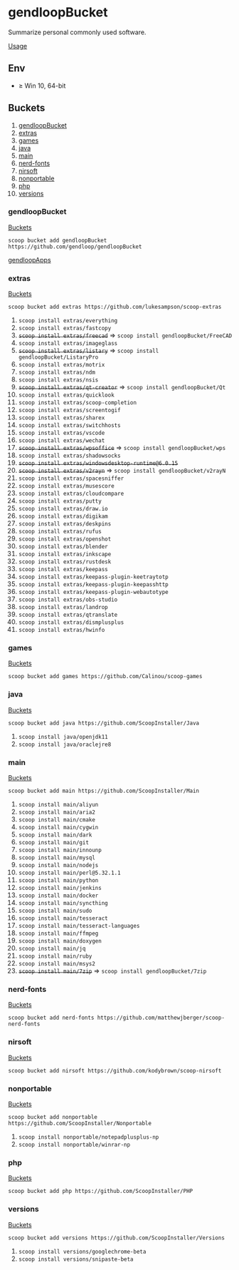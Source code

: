 # gendloopBucket

Summarize personal commonly used software. 

[Usage](https://github.com/gendloop/gendloopBucket/wiki) 

## Env

* $\ge$ Win 10,  64-bit 

## Buckets

1. [gendloopBucket](#gendloopbucket-1) 
2. [extras](#extras) 
3. [games](#games) 
4. [java](#java) 
5. [main](#main) 
6. [nerd-fonts](#nerd-fonts) 
7. [nirsoft](#nirsoft) 
8. [nonportable](#nonportable) 
9. [php](#php) 
10. [versions](#versions)  

### gendloopBucket

[Buckets](#buckets) 

`scoop bucket add gendloopBucket https://github.com/gendloop/gendloopBucket` 

[gendloopApps](https://github.com/gendloop/gendloopApps) 

### extras

[Buckets](#buckets) 

`scoop bucket add extras https://github.com/lukesampson/scoop-extras` 

1. `scoop install extras/everything`
2. `scoop install extras/fastcopy` 
3. ~~`scoop install extras/freecad`~~ => `scoop install gendloopBucket/FreeCAD` 
4. `scoop install extras/imageglass` 
5. ~~`scoop install extras/listary`~~ => `scoop install gendloopBucket/ListaryPro` 
6. `scoop install extras/motrix` 
7. `scoop install extras/ndm` 
8. `scoop install extras/nsis` 
9. ~~`scoop install extras/qt-creator`~~ => `scoop install gendloopBucket/Qt`  
10. `scoop install extras/quicklook` 
11. `scoop install extras/scoop-completion` 
12. `scoop install extras/screentogif` 
13. `scoop install extras/sharex` 
14. `scoop install extras/switchhosts` 
15. `scoop install extras/vscode` 
16. `scoop install extras/wechat` 
17. ~~`scoop install extras/wpsoffice`~~ => `scoop install gendloopBucket/wps` 
18. `scoop install extras/shadowsocks` 
19. ~~`scoop install extras/windowsdesktop-runtime@6.0.15`~~ 
20. ~~`scoop install extras/v2rayn`~~ => `scoop install gendloopBucket/v2rayN` 
21. `scoop install extras/spacesniffer` 
22. `scoop install extras/musescore` 
23. `scoop install extras/cloudcompare` 
24. `scoop install extras/putty` 
25. `scoop install extras/draw.io` 
26. `scoop install extras/digikam` 
27. `scoop install extras/deskpins` 
28. `scoop install extras/rufus` 
29. `scoop install extras/openshot` 
30. `scoop install extras/blender` 
31. `scoop install extras/inkscape` 
32. `scoop install extras/rustdesk` 
33. `scoop install extras/keepass` 
34. `scoop install extras/keepass-plugin-keetraytotp` 
35. `scoop install extras/keepass-plugin-keepasshttp` 
36. `scoop install extras/keepass-plugin-webautotype` 
37. `scoop install extras/obs-studio` 
38. `scoop install extras/landrop`
39. `scoop install extras/qtranslate`
40. `scoop install extras/dismplusplus`
41. `scoop install extras/hwinfo` 

### games

[Buckets](#buckets) 

`scoop bucket add games https://github.com/Calinou/scoop-games` 



### java

[Buckets](#buckets) 

`scoop bucket add java https://github.com/ScoopInstaller/Java` 

1. `scoop install java/openjdk11` 
2. `scoop install java/oraclejre8` 

### main

[Buckets](#buckets) 

`scoop bucket add main https://github.com/ScoopInstaller/Main`  

1. `scoop install main/aliyun` 
2. `scoop install main/aria2` 
3. `scoop install main/cmake` 
4. `scoop install main/cygwin` 
5. `scoop install main/dark` 
6. `scoop install main/git` 
7. `scoop install main/innounp` 
8. `scoop install main/mysql` 
9. `scoop install main/nodejs` 
10. `scoop install main/perl@5.32.1.1`
11. `scoop install main/python` 
12. `scoop install main/jenkins` 
13. `scoop install main/docker` 
14. `scoop install main/syncthing` 
15. `scoop install main/sudo`
16. `scoop install main/tesseract`
17. `scoop install main/tesseract-languages`
18. `scoop install main/ffmpeg`
19. `scoop install main/doxygen`
20. `scoop install main/jq`
21. `scoop install main/ruby`
22. `scoop install main/msys2`
23. ~~`scoop install main/7zip`~~ => `scoop install gendloopBucket/7zip` 

### nerd-fonts

[Buckets](#buckets) 

`scoop bucket add nerd-fonts https://github.com/matthewjberger/scoop-nerd-fonts` 



### nirsoft

[Buckets](#buckets) 

`scoop bucket add nirsoft https://github.com/kodybrown/scoop-nirsoft` 



### nonportable

[Buckets](#buckets) 

`scoop bucket add nonportable https://github.com/ScoopInstaller/Nonportable` 

1. `scoop install nonportable/notepadplusplus-np` 
2. `scoop install nonportable/winrar-np` 

### php

[Buckets](#buckets) 

`scoop bucket add php https://github.com/ScoopInstaller/PHP` 



### versions

[Buckets](#buckets) 

`scoop bucket add versions https://github.com/ScoopInstaller/Versions` 

1. `scoop install versions/googlechrome-beta` 
1. `scoop install versions/snipaste-beta` 







